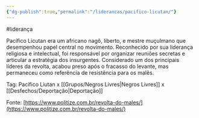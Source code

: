 ```yaml
---
{"dg-publish":true,"permalink":"/liderancas/pacifico-licutan/"}
---
```


#liderança 

Pacífico Licutan era um africano nagô, liberto, e mestre muçulmano que desempenhou papel central no movimento. Reconhecido por sua liderança religiosa e intelectual, foi responsável por organizar reuniões secretas e articular a estratégia dos insurgentes. Considerado um dos principais líderes da revolta, acabou preso após o fracasso do levante, mas permaneceu como referência de resistência para os malês.

Tag: Pacífico Liutan x [[Grupos/Negros Livres\|Negros Livres]] x [[Desfechos/Deportação\|Deportação]]

Fonte: [https://www.politize.com.br/revolta-do-males/](https://www.politize.com.br/revolta-do-males/)